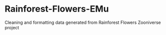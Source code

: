 # Rainforest-Flowers-EMu
Cleaning and formatting data generated from Rainforest Flowers Zooniverse project
